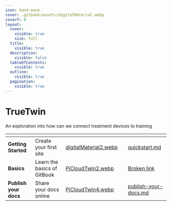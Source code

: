 ```yaml
---
icon: hand-wave
cover: .gitbook/assets/digitalMaterial.webp
coverY: 0
layout:
  cover:
    visible: true
    size: full
  title:
    visible: true
  description:
    visible: false
  tableOfContents:
    visible: true
  outline:
    visible: true
  pagination:
    visible: true
---
```


# TrueTwin

An exploration into how can we connect treatment devices to training

<table data-view="cards"><thead><tr><th></th><th></th><th data-hidden data-card-cover data-type="files"></th><th data-hidden></th><th data-hidden data-card-target data-type="content-ref"></th></tr></thead><tbody><tr><td><strong>Getting Started</strong></td><td>Create your first site</td><td><a href=".gitbook/assets/digitalMaterial2.webp">digitalMaterial2.webp</a></td><td></td><td><a href="getting-started/quickstart.md">quickstart.md</a></td></tr><tr><td><strong>Basics</strong></td><td>Learn the basics of GitBook</td><td><a href=".gitbook/assets/PiCloudTwin2.webp">PiCloudTwin2.webp</a></td><td></td><td><a href="broken-reference">Broken link</a></td></tr><tr><td><strong>Publish your docs</strong></td><td>Share your docs online</td><td><a href=".gitbook/assets/PiCloudTwin4.webp">PiCloudTwin4.webp</a></td><td></td><td><a href="getting-started/publish-your-docs.md">publish-your-docs.md</a></td></tr></tbody></table>
